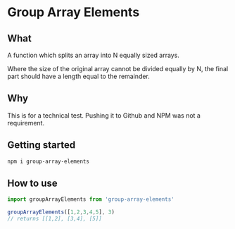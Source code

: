 # Group Array Elements

## What

A function which splits an array into N equally sized arrays.

Where the size of the original array cannot be divided equally by N, the final part should have a length equal
to the remainder.

## Why

This is for a technical test. Pushing it to Github and NPM was not a requirement.

## Getting started

```sh
npm i group-array-elements
```

## How to use

```js
import groupArrayElements from 'group-array-elements'

groupArrayElements([1,2,3,4,5], 3)
// returns [[1,2], [3,4], [5]]
```
